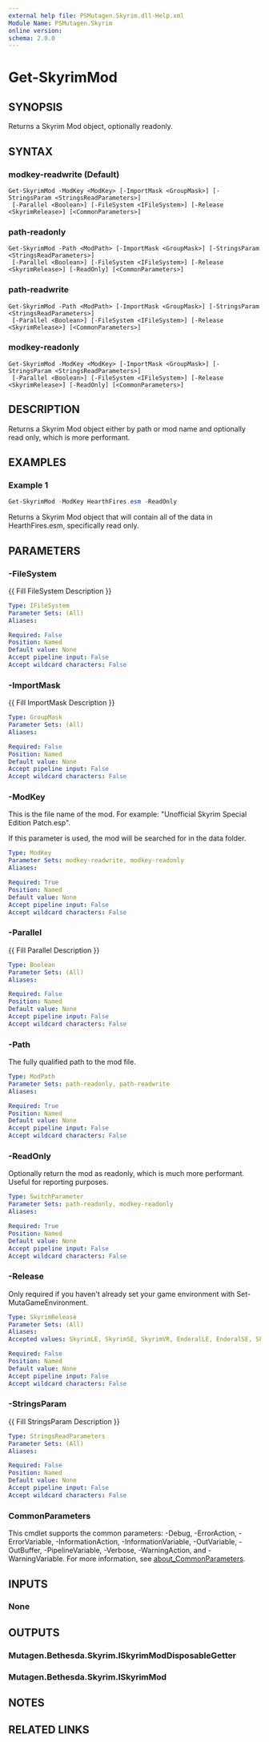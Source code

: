 ```yaml
---
external help file: PSMutagen.Skyrim.dll-Help.xml
Module Name: PSMutagen.Skyrim
online version:
schema: 2.0.0
---
```


# Get-SkyrimMod

## SYNOPSIS
Returns a Skyrim Mod object, optionally readonly.

## SYNTAX

### modkey-readwrite (Default)
```
Get-SkyrimMod -ModKey <ModKey> [-ImportMask <GroupMask>] [-StringsParam <StringsReadParameters>]
 [-Parallel <Boolean>] [-FileSystem <IFileSystem>] [-Release <SkyrimRelease>] [<CommonParameters>]
```

### path-readonly
```
Get-SkyrimMod -Path <ModPath> [-ImportMask <GroupMask>] [-StringsParam <StringsReadParameters>]
 [-Parallel <Boolean>] [-FileSystem <IFileSystem>] [-Release <SkyrimRelease>] [-ReadOnly] [<CommonParameters>]
```

### path-readwrite
```
Get-SkyrimMod -Path <ModPath> [-ImportMask <GroupMask>] [-StringsParam <StringsReadParameters>]
 [-Parallel <Boolean>] [-FileSystem <IFileSystem>] [-Release <SkyrimRelease>] [<CommonParameters>]
```

### modkey-readonly
```
Get-SkyrimMod -ModKey <ModKey> [-ImportMask <GroupMask>] [-StringsParam <StringsReadParameters>]
 [-Parallel <Boolean>] [-FileSystem <IFileSystem>] [-Release <SkyrimRelease>] [-ReadOnly] [<CommonParameters>]
```

## DESCRIPTION
Returns a Skyrim Mod object either by path or mod name and optionally read only, which is more performant.

## EXAMPLES

### Example 1
```powershell
Get-SkyrimMod -ModKey HearthFires.esm -ReadOnly
```

Returns a Skyrim Mod object that will contain all of the data in HearthFires.esm, specifically read only.

## PARAMETERS

### -FileSystem
{{ Fill FileSystem Description }}

```yaml
Type: IFileSystem
Parameter Sets: (All)
Aliases:

Required: False
Position: Named
Default value: None
Accept pipeline input: False
Accept wildcard characters: False
```

### -ImportMask
{{ Fill ImportMask Description }}

```yaml
Type: GroupMask
Parameter Sets: (All)
Aliases:

Required: False
Position: Named
Default value: None
Accept pipeline input: False
Accept wildcard characters: False
```

### -ModKey
This is the file name of the mod. For example: "Unofficial Skyrim Special Edition Patch.esp".

If this parameter is used, the mod will be searched for in the data folder.

```yaml
Type: ModKey
Parameter Sets: modkey-readwrite, modkey-readonly
Aliases:

Required: True
Position: Named
Default value: None
Accept pipeline input: False
Accept wildcard characters: False
```

### -Parallel
{{ Fill Parallel Description }}

```yaml
Type: Boolean
Parameter Sets: (All)
Aliases:

Required: False
Position: Named
Default value: None
Accept pipeline input: False
Accept wildcard characters: False
```

### -Path
The fully qualified path to the mod file.

```yaml
Type: ModPath
Parameter Sets: path-readonly, path-readwrite
Aliases:

Required: True
Position: Named
Default value: None
Accept pipeline input: False
Accept wildcard characters: False
```

### -ReadOnly
Optionally return the mod as readonly, which is much more performant. Useful for reporting purposes.

```yaml
Type: SwitchParameter
Parameter Sets: path-readonly, modkey-readonly
Aliases:

Required: True
Position: Named
Default value: None
Accept pipeline input: False
Accept wildcard characters: False
```

### -Release
Only required if you haven't already set your game environment with Set-MutaGameEnvironment.

```yaml
Type: SkyrimRelease
Parameter Sets: (All)
Aliases:
Accepted values: SkyrimLE, SkyrimSE, SkyrimVR, EnderalLE, EnderalSE, SkyrimSEGog

Required: False
Position: Named
Default value: None
Accept pipeline input: False
Accept wildcard characters: False
```

### -StringsParam
{{ Fill StringsParam Description }}

```yaml
Type: StringsReadParameters
Parameter Sets: (All)
Aliases:

Required: False
Position: Named
Default value: None
Accept pipeline input: False
Accept wildcard characters: False
```

### CommonParameters
This cmdlet supports the common parameters: -Debug, -ErrorAction, -ErrorVariable, -InformationAction, -InformationVariable, -OutVariable, -OutBuffer, -PipelineVariable, -Verbose, -WarningAction, and -WarningVariable. For more information, see [about_CommonParameters](http://go.microsoft.com/fwlink/?LinkID=113216).

## INPUTS

### None

## OUTPUTS

### Mutagen.Bethesda.Skyrim.ISkyrimModDisposableGetter

### Mutagen.Bethesda.Skyrim.ISkyrimMod

## NOTES

## RELATED LINKS
